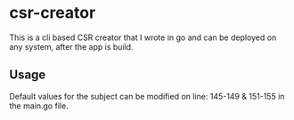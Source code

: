 # csr-creator

This is a cli based CSR creator that I wrote in go and can be deployed on any system, after the app is build.

## Usage
Default values for the subject can be modified on line: 145-149 & 151-155 in the main.go file.